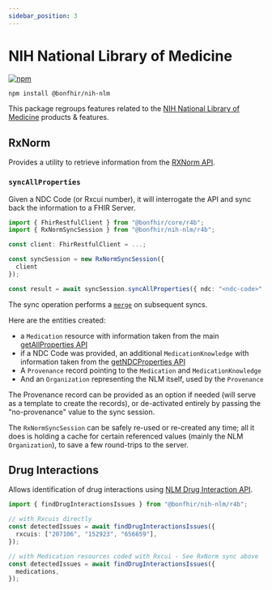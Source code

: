 ```yaml
---
sidebar_position: 3
---
```


# NIH National Library of Medicine

[![npm](https://img.shields.io/npm/v/@bonfhir/nih-nlm)](https://www.npmjs.com/package/@bonfhir/nih-nlm)

```bash npm2yarn
npm install @bonfhir/nih-nlm
```

This package regroups features related to the [NIH National Library of Medicine](https://www.nlm.nih.gov/) products & features.

## RxNorm

Provides a utility to retrieve information from the [RXNorm API](https://lhncbc.nlm.nih.gov/RxNav/APIs/RxNormAPIs.html).

### `syncAllProperties`

Given a NDC Code (or Rxcui number), it will interrogate the API and sync back the information to a FHIR Server.

```typescript
import { FhirRestfulClient } from "@bonfhir/core/r4b";
import { RxNormSyncSession } from "@bonfhir/nih-nlm/r4b";

const client: FhirRestfulClient = ...;

const syncSession = new RxNormSyncSession({
  client
});

const result = await syncSession.syncAllProperties({ ndc: "<ndc-code>" });
```

The sync operation performs a [`merge`](/packages/foundation/core#resources-merge) on subsequent syncs.

Here are the entities created:

- a `Medication` resource with information taken from the main [getAllProperties API](https://lhncbc.nlm.nih.gov/RxNav/APIs/api-RxNorm.getAllProperties.html)
- if a NDC Code was provided, an additional `MedicationKnowledge` with information taken from the [getNDCProperties API](https://lhncbc.nlm.nih.gov/RxNav/APIs/api-RxNorm.getNDCProperties.html)
- A `Provenance` record pointing to the `Medication` and `MedicationKnowledge`
- And an `Organization` representing the NLM itself, used by the `Provenance`

The Provenance record can be provided as an option if needed (will serve as a template to create the records), or de-activated entirely by passing the "no-provenance" value to the sync session.

The `RxNormSyncSession` can be safely re-used or re-created any time; all it does is holding a cache for certain referenced values (mainly the NLM `Organization`), to save a few round-trips to the server.

## Drug Interactions

Allows identification of drug interactions using [NLM Drug Interaction API](https://lhncbc.nlm.nih.gov/RxNav/APIs/InteractionAPIs.html).

```typescript
import { findDrugInteractionsIssues } from "@bonfhir/nih-nlm/r4b";

// with Rxcuis directly
const detectedIssues = await findDrugInteractionsIssues({
  rxcuis: ["207106", "152923", "656659"],
});

// with Medication resources coded with Rxcui - See RxNorm sync above
const detectedIssues = await findDrugInteractionsIssues({
  medications,
});
```
